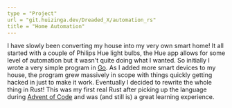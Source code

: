 ```yaml
---
type = "Project"
url = "git.huizinga.dev/Dreaded_X/automation_rs"
title = "Home Automation"
---
```


I have slowly been converting my house into my very own smart home!
It all started with a couple of Philips Hue light bulbs, the Hue app allows for some level of automation but it wasn't quite doing what I wanted.
So initially I wrote a very simple program in [Go].
As I added more smart devices to my house, the program grew massively in scope with things quickly getting hacked in just to make it work.
Eventually I decided to rewrite the whole thing in Rust!
This was my first real Rust after picking up the language during [Advent of Code] and was (and still is) a great learning experience.

[Philips Hue]: https://nl.wikipedia.org/wiki/Philips_Hue
[Go]: https://go.dev
[Advent of Code]: https://adventofcode.com/
